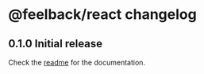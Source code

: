 # @feelback/react changelog

## 0.1.0 Initial release
Check the [readme](readme.md) for the documentation.
